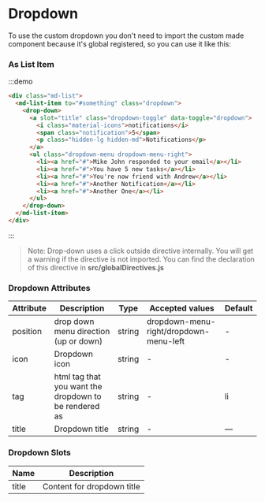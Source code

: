 # Dropdown

To use the custom dropdown you don't need to import the custom made component because it's global registered, so you can use it like this:


### As List Item

:::demo
```html
<div class="md-list">
  <md-list-item to="#something" class="dropdown">
    <drop-down>
      <a slot="title" class="dropdown-toggle" data-toggle="dropdown">
        <i class="material-icons">notifications</i>
        <span class="notification">5</span>
        <p class="hidden-lg hidden-md">Notifications</p>
      </a>
      <ul class="dropdown-menu dropdown-menu-right">
        <li><a href="#">Mike John responded to your email</a></li>
        <li><a href="#">You have 5 new tasks</a></li>
        <li><a href="#">You're now friend with Andrew</a></li>
        <li><a href="#">Another Notification</a></li>
        <li><a href="#">Another One</a></li>
      </ul>
    </drop-down>
  </md-list-item>
</div>
```
:::

> Note: Drop-down uses a click outside directive internally. You will get a warning if the directive is not imported. You can find the declaration of this directive in **src/globalDirectives.js**


### Dropdown Attributes
| Attribute      | Description    | Type      | Accepted values       | Default   |
|---------- |-------- |---------- |-------------  |-------- |
| position     | drop down menu direction (up or down)   | string  |   dropdown-menu-right/dropdown-menu-left        |     -     |
| icon     | Dropdown icon   | string  |   -        |     -     |
| tag     | html tag that you want the dropdown to be rendered as   | string  |   -        |     li    |
| title     | Dropdown title   | string  |   -        |     —     |

### Dropdown Slots
| Name | Description |
|---------- |-------- |
|  title  | Content for dropdown title |
